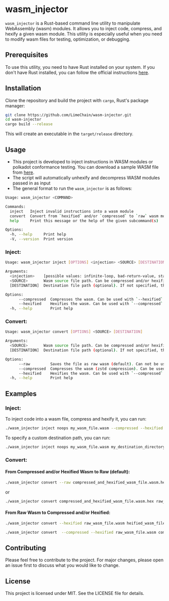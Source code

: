# wasm_injector

`wasm_injector` is a Rust-based command line utility to manipulate WebAssembly (wasm) modules. It allows you to inject code, compress, and hexify a given wasm module. This utility is especially useful when you need to modify wasm files for testing, optimization, or debugging.

## Prerequisites

To use this utility, you need to have Rust installed on your system. If you don't have Rust installed, you can follow the official instructions [here](https://www.rust-lang.org/tools/install).

## Installation

Clone the repository and build the project with `cargo`, Rust's package manager:

```sh
git clone https://github.com/LimeChain/wasm-injector.git
cd wasm-injector
cargo build --release
```

This will create an executable in the `target/release` directory.

## Usage
- This project is developed to inject instructions in WASM modules or polkadot conformance testing. You can download a sample WASM file from [here](https://github.com/paritytech/cumulus/releases/tag/parachains-v9430).
- The script will automatically unhexify and decompress WASM modules passed in as input
- The general format to run the `wasm_injector` is as follows:

```sh
Usage: wasm_injector <COMMAND>

Commands:
  inject   Inject invalid instructions into a wasm module
  convert  Convert from `hexified` and/or `compressed` to `raw` wasm module and vice versa
  help     Print this message or the help of the given subcommand(s)

Options:
  -h, --help     Print help
  -V, --version  Print version
```

### Inject:
```sh
Usage: wasm_injector inject [OPTIONS] <injection> <SOURCE> [DESTINATION]

Arguments:
  <injection>    [possible values: infinite-loop, bad-return-value, stack-overflow, noops, heap-overflow]
  <SOURCE>       Wasm source file path. Can be compressed and/or hexified.
  [DESTINATION]  Destination file path (optional). If not specified, the output file will be a prefixed source file name. 

Options:
      --compressed  Compresses the wasm. Can be used with `--hexified`
      --hexified    Hexifies the wasm. Can be used with `--compressed`
  -h, --help        Print help
```

### Convert:
```sh
Usage: wasm_injector convert [OPTIONS] <SOURCE> [DESTINATION]

Arguments:
  <SOURCE>       Wasm source file path. Can be compressed and/or hexified.
  [DESTINATION]  Destination file path (optional). If not specified, the output file will be a prefixed source file name. 

Options:
      --raw         Saves the file as raw wasm (default). Can not be used with `--compressed` or `--hexified`.
      --compressed  Compresses the wasm (zstd compression). Can be used with `--hexified`.
      --hexified    Hexifies the wasm. Can be used with `--compressed`
  -h, --help        Print help
```

## Examples

### Inject:
To inject code into a wasm file, compress and hexify it, you can run:

```sh
./wasm_injector inject noops my_wasm_file.wasm --compressed --hexified
```

To specify a custom destination path, you can run:

```sh
./wasm_injector inject noops my_wasm_file.wasm my_destination_directory/injected_new_file.wasm
```

### Convert:

#### From Compressed and/or Hexified Wasm to Raw (default):
```sh
./wasm_injector convert --raw compressed_and_hexified_wasm_file.wasm.hex raw_wasm_file.wasm
```

or

```sh
./wasm_injector convert compressed_and_hexified_wasm_file.wasm.hex raw_wasm_file.wasm
```

#### From Raw Wasm to Compressed and/or Hexified:

```sh
./wasm_injector convert --hexified raw_wasm_file.wasm heified_wasm_file.wasm.hex
```

```sh
./wasm_injector convert  --compressed --hexified raw_wasm_file.wasm compressed_and_hexified_wasm_file.wasm.hex
```

## Contributing

Please feel free to contribute to the project. For major changes, please open an issue first to discuss what you would like to change.

## License

This project is licensed under MIT. See the LICENSE file for details.
